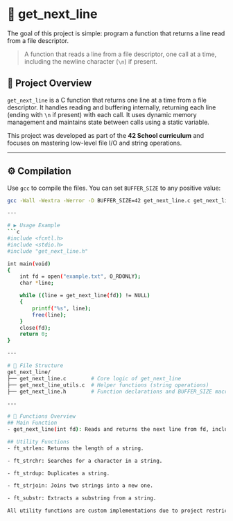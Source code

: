 # 📄 get_next_line
The goal of this project is simple: program a function that returns a line read from a file descriptor.

> A function that reads a line from a file descriptor, one call at a time, including the newline character (`\n`) if present.

## 🧠 Project Overview

`get_next_line` is a C function that returns one line at a time from a file descriptor. It handles reading and buffering internally, returning each line (ending with `\n` if present) with each call. It uses dynamic memory management and maintains state between calls using a static variable.

This project was developed as part of the **42 School curriculum** and focuses on mastering low-level file I/O and string operations.

---

## ⚙️ Compilation

Use `gcc` to compile the files. You can set `BUFFER_SIZE` to any positive value:

```bash
gcc -Wall -Wextra -Werror -D BUFFER_SIZE=42 get_next_line.c get_next_line_utils.c -o gnl_test

---

# ▶️ Usage Example
```c
#include <fcntl.h>
#include <stdio.h>
#include "get_next_line.h"

int main(void)
{
    int fd = open("example.txt", O_RDONLY);
    char *line;

    while ((line = get_next_line(fd)) != NULL)
    {
        printf("%s", line);
        free(line);
    }
    close(fd);
    return 0;
}

---

# 📁 File Structure
get_next_line/
├── get_next_line.c        # Core logic of get_next_line
├── get_next_line_utils.c  # Helper functions (string operations)
├── get_next_line.h        # Function declarations and BUFFER_SIZE macro

---

# 🔧 Functions Overview
## Main Function
- get_next_line(int fd): Reads and returns the next line from fd, including the newline character if present.

## Utility Functions
- ft_strlen: Returns the length of a string.

- ft_strchr: Searches for a character in a string.

- ft_strdup: Duplicates a string.

- ft_strjoin: Joins two strings into a new one.

- ft_substr: Extracts a substring from a string.

All utility functions are custom implementations due to project restrictions on standard library usage.